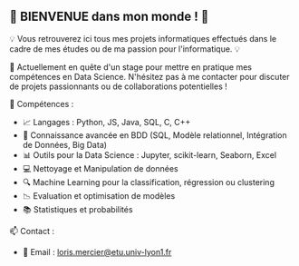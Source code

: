 ## 🚀 BIENVENUE dans mon monde ! 👋

 💡 Vous retrouverez ici tous mes projets informatiques effectués dans le cadre de mes études ou de ma passion pour l'informatique. 💡

💬 Actuellement en quête d'un stage pour mettre en pratique mes compétences en Data Science. N'hésitez pas à me contacter pour discuter de projets passionnants ou de collaborations potentielles !


🔧 Compétences :
- 📈 Langages : Python, JS, Java, SQL, C, C++
- 🧮 Connaissance avancée en BDD (SQL, Modèle relationnel, Intégration de Données, Big Data)
- 📊 Outils pour la Data Science : Jupyter, scikit-learn, Seaborn, Excel
- 💻 Nettoyage et Manipulation de données 
- 🔍 Machine Learning pour la classification, régression ou clustering
- 📉 Evaluation et optimisation de modèles
- 📚 Statistiques et probabilités


📫 Contact :
- 📧 Email : loris.mercier@etu.univ-lyon1.fr
